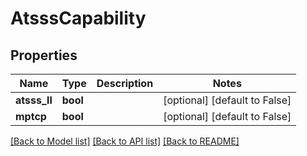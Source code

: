 # AtsssCapability

## Properties
Name | Type | Description | Notes
------------ | ------------- | ------------- | -------------
**atsss_ll** | **bool** |  | [optional] [default to False]
**mptcp** | **bool** |  | [optional] [default to False]

[[Back to Model list]](../README.md#documentation-for-models) [[Back to API list]](../README.md#documentation-for-api-endpoints) [[Back to README]](../README.md)


